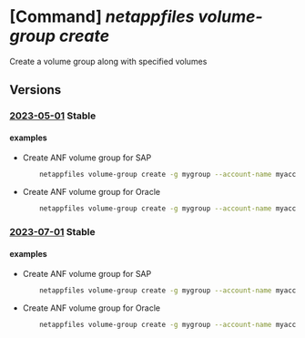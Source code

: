 # [Command] _netappfiles volume-group create_

Create a volume group along with specified volumes

## Versions

### [2023-05-01](/Resources/mgmt-plane/L3N1YnNjcmlwdGlvbnMve30vcmVzb3VyY2Vncm91cHMve30vcHJvdmlkZXJzL21pY3Jvc29mdC5uZXRhcHAvbmV0YXBwYWNjb3VudHMve30vdm9sdW1lZ3JvdXBzL3t9/2023-05-01.xml) **Stable**

<!-- mgmt-plane /subscriptions/{}/resourcegroups/{}/providers/microsoft.netapp/netappaccounts/{}/volumegroups/{} 2023-05-01 -->

#### examples

- Create ANF volume group for SAP
    ```bash
        netappfiles volume-group create -g mygroup --account-name myaccountname --pool-name mypoolname --volume-group-name myvolumegroupname --vnet myvnet --ppg myppg --application-type SAP-HANA --application-identifier mysapsid
    ```

- Create ANF volume group for Oracle
    ```bash
        netappfiles volume-group create -g mygroup --account-name myaccountname --pool-name mypoolname --volume-group-name myvolumegroupname --vnet myvnet --ppg myppg --application-type ORACLE --application-identifier DEV
    ```

### [2023-07-01](/Resources/mgmt-plane/L3N1YnNjcmlwdGlvbnMve30vcmVzb3VyY2Vncm91cHMve30vcHJvdmlkZXJzL21pY3Jvc29mdC5uZXRhcHAvbmV0YXBwYWNjb3VudHMve30vdm9sdW1lZ3JvdXBzL3t9/2023-07-01.xml) **Stable**

<!-- mgmt-plane /subscriptions/{}/resourcegroups/{}/providers/microsoft.netapp/netappaccounts/{}/volumegroups/{} 2023-07-01 -->

#### examples

- Create ANF volume group for SAP
    ```bash
        netappfiles volume-group create -g mygroup --account-name myaccountname --pool-name mypoolname --volume-group-name myvolumegroupname --vnet myvnet --ppg myppg --application-type SAP-HANA --application-identifier mysapsid
    ```

- Create ANF volume group for Oracle
    ```bash
        netappfiles volume-group create -g mygroup --account-name myaccountname --pool-name mypoolname --volume-group-name myvolumegroupname --vnet myvnet --ppg myppg --application-type ORACLE --application-identifier DEV
    ```
